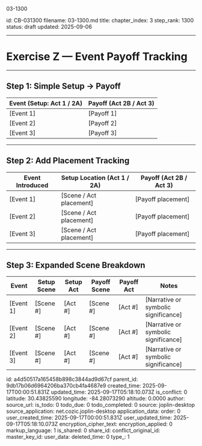 03-1300

id: CB-031300
filename: 03-1300.md
title: 
chapter_index: 3
step_rank: 1300
status: draft
updated: 2025-09-06

---
# Exercise Z — Event Payoff Tracking

---

## **Step 1: Simple Setup → Payoff**
| Event (Setup: Act 1 / 2A) | Payoff (Act 2B / Act 3) |
|----------------------------|--------------------------|
| [Event 1]                  | [Payoff 1]              |
| [Event 2]                  | [Payoff 2]              |
| [Event 3]                  | [Payoff 3]              |

---

## **Step 2: Add Placement Tracking**
| Event Introduced | Setup Location (Act 1 / 2A) | Payoff (Act 2B / Act 3) |
|-------------------|------------------------------|--------------------------|
| [Event 1]         | [Scene / Act placement]      | [Payoff placement]      |
| [Event 2]         | [Scene / Act placement]      | [Payoff placement]      |
| [Event 3]         | [Scene / Act placement]      | [Payoff placement]      |

---

## **Step 3: Expanded Scene Breakdown**
| Event     | Setup Scene | Setup Act | Payoff Scene | Payoff Act | Notes |
|-----------|-------------|-----------|--------------|------------|-------|
| [Event 1] | [Scene #]   | [Act #]   | [Scene #]    | [Act #]    | [Narrative or symbolic significance] |
| [Event 2] | [Scene #]   | [Act #]   | [Scene #]    | [Act #]    | [Narrative or symbolic significance] |
| [Event 3] | [Scene #]   | [Act #]   | [Scene #]    | [Act #]    | [Narrative or symbolic significance] |


id: a4d50517a165458b898c3844ad9d67cf
parent_id: 9db17b06d6964206ba370cb4fa4687e9
created_time: 2025-09-17T00:00:51.831Z
updated_time: 2025-09-17T05:18:10.073Z
is_conflict: 0
latitude: 30.43825590
longitude: -84.28073290
altitude: 0.0000
author: 
source_url: 
is_todo: 0
todo_due: 0
todo_completed: 0
source: joplin-desktop
source_application: net.cozic.joplin-desktop
application_data: 
order: 0
user_created_time: 2025-09-17T00:00:51.831Z
user_updated_time: 2025-09-17T05:18:10.073Z
encryption_cipher_text: 
encryption_applied: 0
markup_language: 1
is_shared: 0
share_id: 
conflict_original_id: 
master_key_id: 
user_data: 
deleted_time: 0
type_: 1
